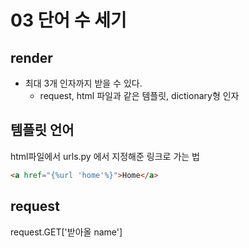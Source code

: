 # 03 단어 수 세기

## render

- 최대 3개 인자까지 받을 수 있다.
  - request, html 파일과 같은 템플릿, dictionary형 인자



## 템플릿 언어

html파일에서 urls.py 에서 지정해준 링크로 가는 법

```html
<a href="{%url 'home'%}">Home</a>
```



## request

request.GET['받아올 name']


